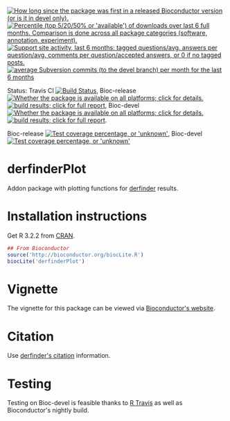 <a href="http://www.bioconductor.org/packages/release/bioc/html/derfinderPlot.html#since"><img border="0" src="http://www.bioconductor.org/shields/years-in-bioc/derfinderPlot.svg" title="How long since the package was first in a released Bioconductor version (or is it in devel only)."></a> <a href="http://bioconductor.org/packages/stats/bioc/derfinderPlot.html"><img border="0" src="http://www.bioconductor.org/shields/downloads/derfinderPlot.svg" title="Percentile (top 5/20/50% or 'available') of downloads over last 6 full months. Comparison is done across all package categories (software, annotation, experiment)."></a> <a href="https://support.bioconductor.org/t/derfinderPlot/"><img border="0" src="http://www.bioconductor.org/shields/posts/derfinderPlot.svg" title="Support site activity, last 6 months: tagged questions/avg. answers per question/avg. comments per question/accepted answers, or 0 if no tagged posts."></a> <a href="http://www.bioconductor.org/packages/release/bioc/html/derfinderPlot.html#svn_source"><img border="0" src="http://www.bioconductor.org/shields/commits/bioc/derfinderPlot.svg" title="average Subversion commits (to the devel branch) per month for the last 6 months"></a>

Status: Travis CI [![Build Status](https://travis-ci.org/leekgroup/derfinderPlot.svg?branch=master)](https://travis-ci.org/leekgroup/derfinderPlot),
Bioc-release <a href="http://www.bioconductor.org/packages/release/bioc/html/derfinderPlot.html#archives"><img border="0" src="http://www.bioconductor.org/shields/availability/release/derfinderPlot.svg" title="Whether the package is available on all platforms; click for details."></a> <a href="http://bioconductor.org/checkResults/release/bioc-LATEST/derfinderPlot/"><img border="0" src="http://www.bioconductor.org/shields/build/release/bioc/derfinderPlot.svg" title="build results; click for full report"></a>,
Bioc-devel <a href="http://www.bioconductor.org/packages/devel/bioc/html/derfinderPlot.html#archives"><img border="0" src="http://www.bioconductor.org/shields/availability/devel/derfinderPlot.svg" title="Whether the package is available on all platforms; click for details."></a> <a href="http://bioconductor.org/checkResults/devel/bioc-LATEST/derfinderPlot/"><img border="0" src="http://www.bioconductor.org/shields/build/devel/bioc/derfinderPlot.svg" title="build results; click for full report"></a>.

Bioc-release <a href="https://bioconductor.org/developers/how-to/unitTesting-guidelines/#coverage"><img border="0" src="http://www.bioconductor.org/shields/coverage/release/derfinderPlot.svg" title="Test coverage percentage, or 'unknown'"></a>, Bioc-devel <a href="https://bioconductor.org/developers/how-to/unitTesting-guidelines/#coverage"><img border="0" src="http://www.bioconductor.org/shields/coverage/devel/derfinderPlot.svg" title="Test coverage percentage, or 'unknown'"></a>

derfinderPlot
=============

Addon package with plotting functions for
[derfinder](http://www.bioconductor.org/packages/derfinder) results.

# Installation instructions

Get R 3.2.2 from [CRAN](http://cran.r-project.org/).

```R
## From Bioconductor
source('http://bioconductor.org/biocLite.R')
biocLite('derfinderPlot')
```

# Vignette

The vignette for this package can be viewed via [Bioconductor's website](http://www.bioconductor.org/packages/derfinderPlot).

# Citation

Use [derfinder's citation](https://github.com/lcolladotor/derfinder#citation) information.


# Testing

Testing on Bioc-devel is feasible thanks to [R Travis](http://docs.travis-ci.com/user/languages/r/) as well as Bioconductor's nightly build.
